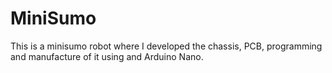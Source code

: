 # MiniSumo
This is a minisumo robot where I developed the chassis, PCB, programming and manufacture of it using and Arduino Nano.
